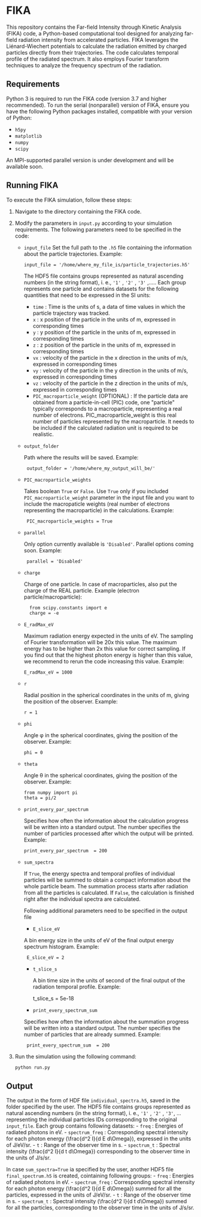 # FIKA

This repository contains the Far-field Intensity through Kinetic Analysis (FIKA) code, a Python-based computational tool designed for analyzing far-field radiation intensity from accelerated particles. FIKA leverages the Liénard-Wiechert potentials to calculate the radiation emitted by charged particles directly from their trajectories. The code calculates temporal profile of the radiated spectrum. It also employs Fourier transform techniques to analyze the frequency spectrum of the radiation.

## Requirements

Python 3 is required to run the FIKA code (version 3.7 and higher recommended). To run the serial (nonparallel) version of FIKA, ensure you have the following Python packages installed, compatible with your version of Python:
- `h5py`
- `matplotlib`
- `numpy`
- `scipy`

An MPI-supported parallel version is under development and will be available soon.

## Running FIKA

To execute the FIKA simulation, follow these steps:

1. Navigate to the directory containing the FIKA code.

2. Modify the parameters in `input.py` according to your simulation requirements.
  The following parameters need to be specified in the code:
    - `input_file`
          Set the full path to the `.h5` file containing the information about the particle trajectories. Example:
      
          input_file = '/home/where_my_file_is/particle_trajectories.h5'
      
        The HDF5 file contains groups represented as natural ascending numbers (in the string format), i. e., `'1'` , `'2'` , `'3'`  ,..... Each group represents one particle and contains datasets for the following quantities that need to be expressed in the SI units: 
       - `time` : Time is the units of s, a data of time values in which the particle trajectory was tracked. 
       - `x` : x position of the particle in the units of m, expressed in corresponding times
       - `y` : y position of the particle in the units of m, expressed in corresponding times
       - `z` : z position of the particle in the units of m, expressed in corresponding times
       - `vx` : velocity of the particle in the x direction in the units of m/s, expressed in corresponding times
       - `vy` : velocity of the particle in the y direction in the units of m/s, expressed in corresponding times
       - `vz` : velocity of the particle in the z direction in the units of m/s, expressed in corresponding times
       - `PIC_macroparticle_weight` (OPTIONAL) : If the particle data are obtained from a particle-in-cell (PIC) code, one "particle" typically corresponds to a macroparticle, representing a real number of electrons. PIC_macroparticle_weight is this real number of particles represented by the macroparticle. It needs to be included if the calculated radiation unit is required to be realistic.  

            


    - `output_folder`
    
         Path where the results will be saved. Example:
    
           output_folder = '/home/where_my_output_will_be/'
           
    
    - `PIC_macroparticle_weights`
    
       Takes boolean `True` or `False`. Use `True` only if you included `PIC_macroparticle_weight` parameter in the input file and you want to include the macropaticle weights (real number of electrons representing the macroparticle) in the calculations. Example:
    
           PIC_macroparticle_weights = True

    - `parallel`
    
       Only option currently available is `'Disabled'`. Parallel options coming soon. Example:
    
           parallel = 'Disabled'
      
    - `charge`
    
       Charge of one particle. In case of macroparticles, also put the charge of the REAL particle. Example (electron particle/macroparticle):
      
            from scipy.constants import e
            charge = -e  
      
      
    - `E_radMax_eV`
      
         Maximum radiation energy expected in the units of eV. The sampling of Fourier transformation will be 20x this value. The maximum energy has to be higher than 2x this value for correct sampling. If you find out that the highest photon energy is higher than this value, we recommend to rerun the code increasing this value. Example:
    
    
          E_radMax_eV = 1000 
   
    - `r`

       Radial position in the spherical coordinates in the units of m, giving the position of the observer. Example:
      
          r = 1


    - `phi`

       Angle φ in the spherical coordinates, giving the position of the observer. Example:
      
          phi = 0

    
    - `theta`
      
        Angle θ in the spherical coordinates, giving the position of the observer. Example:

          from numpy import pi
          theta = pi/2

    - `print_every_par_spectrum`

       Specifies how often the information about the calculation progress will be written into a standard output. The number specifies the number of particles processed after which the output will be printed. Example:

          print_every_par_spectrum  = 200 

    -  `sum_spectra`
    
        If `True`, the energy spectra and temporal profiles of individual particles will be summed to obtain a compact information about the whole particle beam. The summation process starts after radiation from all the particles is calculated. If `False`, the calculation is finished right after the individual spectra are calculated.

        Following additional parameters need to be specified in the output file 
            
       - `E_slice_eV` 
      
        A bin energy size in the units of eV of the final output energy spectrum histogram. Example:

            E_slice_eV = 2 

       - `t_slice_s`
      
         A bin time size in the units of second of the final output of the radiation temporal profile. Example:
   
            t_slice_s = 5e-18

       -  `print_every_spectrum_sum` 
       
         Specifies how often the information about the summation progress will be written into a standard output. The number specifies the number of    particles that are already summed. Example:

            print_every_spectrum_sum  = 200                                        


4. Run the simulation using the following command:

    ```bash
    python run.py
    ```

## Output 

The output in the form of HDF file `individual_spectra.h5`, saved in the folder specified by the user. The HDF5 file contains groups represented as natural ascending numbers (in the string format), i. e., `'1'` , `'2'` , `'3'`, ... representing the individual particles IDs corresponding to the original `input_file`. Each group contains following datasets: 
       - `freq` : Energies of radiated photons in eV.
       - `spectrum_freq` : Corresponding spectral intensity for each photon energy \(\frac{d^2 I}{d E d\Omega}\), expressed in the units of J/eV/sr.
       - `t` : Range of the observer time in s.
       - `spectrum_t` : Spectral intensity \(\frac{d^2 I}{d t d\Omega}\) corresponding to the observer time in the units of J/s/sr.

In case `sum_spectra=True` ia specified by the user, another HDF5 file `final_spectrum.h5` is created, cointaining following groups:
       - `freq` : Energies of radiated photons in eV.
       - `spectrum_freq` : Corresponding spectral intensity for each photon energy \(\frac{d^2 I}{d E d\Omega}\) summed for all the particles, expressed in the units of J/eV/sr.
       - `t` : Range of the observer time in s.
       - `spectrum_t` : Spectral intensity \(\frac{d^2 I}{d t d\Omega}\) summed for all the particles, corresponding to the observer time in the units of J/s/sr.


<!--
## Authors
FIKA is authored by Dominika Maslarova and the members of the
[Chalmers Plasma Theory group](https://ft.nephy.chalmers.se/).
-->
